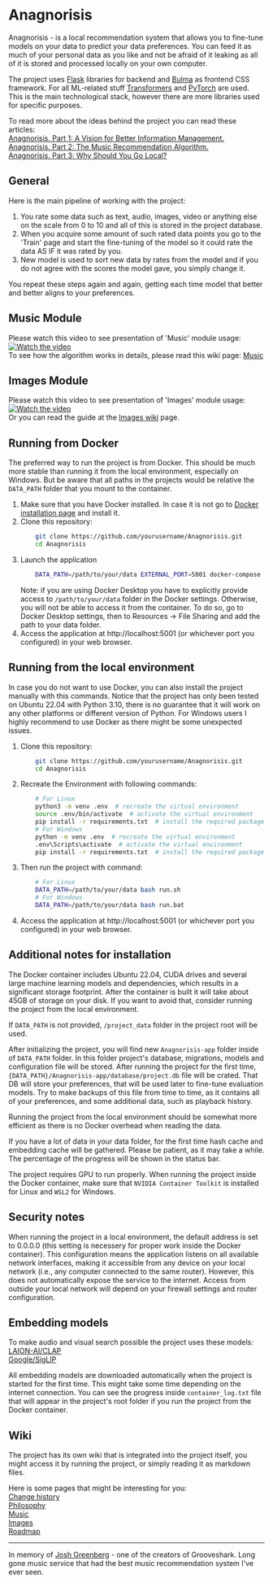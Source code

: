 <!--[![Join on Reddit](https://img.shields.io/reddit/subreddit-subscribers/Anagnorisis?style=social)](https://www.reddit.com/r/Anagnorisis)-->

# Anagnorisis
Anagnorisis - is a local recommendation system that allows you to fine-tune models on your data to predict your data preferences. You can feed it as much of your personal data as you like and not be afraid of it leaking as all of it is stored and processed locally on your own computer. 


The project uses [Flask](https://flask.palletsprojects.com/) libraries for backend and [Bulma](https://bulma.io/) as frontend CSS framework. For all ML-related stuff [Transformers](https://github.com/huggingface/transformers) and [PyTorch](https://pytorch.org/) are used. This is the main technological stack, however there are more libraries used for specific purposes.


To read more about the ideas behind the project you can read these articles:  
[Anagnorisis. Part 1: A Vision for Better Information Management.](https://medium.com/@AlexeyBorsky/anagnorisis-part-1-a-vision-for-better-information-management-5658b6aaffa0)  
[Anagnorisis. Part 2: The Music Recommendation Algorithm.](https://medium.com/@AlexeyBorsky/anagnorisis-part-2-the-music-recommendation-algorithm-ba5ce7a0fa30)  
[Anagnorisis. Part 3: Why Should You Go Local?](https://medium.com/@AlexeyBorsky/anagnorisis-part-3-why-should-you-go-local-b68e2b99ff53)  

## General
Here is the main pipeline of working with the project:  
1. You rate some data such as text, audio, images, video or anything else on the scale from 0 to 10 and all of this is stored in the project database.  
2. When you acquire some amount of such rated data points you go to the 'Train' page and start the fine-tuning of the model so it could rate the data AS IF it was rated by you.  
3. New model is used to sort new data by rates from the model and if you do not agree with the scores the model gave, you simply change it.  

You repeat these steps again and again, getting each time model that better and better aligns to your preferences.  

## Music Module
Please watch this video to see presentation of 'Music' module usage:  
[![Watch the video](https://i3.ytimg.com/vi/vux7mDaRCeY/hqdefault.jpg?1)](https://youtu.be/vux7mDaRCeY)  
To see how the algorithm works in details, please read this wiki page: [Music](wiki/music.md)

## Images Module
Please watch this video to see presentation of 'Images' module usage:  
[![Watch the video](https://i3.ytimg.com/vi/S70Lp0oL7aQ/hqdefault.jpg?1)](https://youtu.be/S70Lp0oL7aQ)   
Or you can read the guide at the [Images wiki](wiki/images.md) page.

## Running from Docker
The preferred way to run the project is from Docker. This should be much more stable than running it from the local environment, especially on Windows. But be aware that all paths in the projects would be relative the `DATA_PATH` folder that you mount to the container. 

1. Make sure that you have Docker installed. In case it is not go to [Docker installation page](https://www.docker.com/get-started/) and install it. 
2. Clone this repository:
    ```bash
        git clone https://github.com/yourusername/Anagnorisis.git
        cd Anagnorisis
    ```
3. Launch the application
    ```bash
        DATA_PATH=/path/to/your/data EXTERNAL_PORT=5001 docker-compose up -d
    ```
    Note: if you are using Docker Desktop you have to explicitly provide access to `/path/to/your/data` folder in the Docker settings. Otherwise, you will not be able to access it from the container. To do so, go to Docker Desktop settings, then to Resources -> File Sharing and add the path to your data folder.
4. Access the application at http://localhost:5001 (or whichever port you configured) in your web browser.

## Running from the local environment
In case you do not want to use Docker, you can also install the project manually with this commands. Notice that the project has only been tested on Ubuntu 22.04 with Python 3.10, there is no guarantee that it will work on any other platforms or different version of Python. For Windows users I highly recommend to use Docker as there might be some unexpected issues.

1. Clone this repository:
    ```bash
        git clone https://github.com/yourusername/Anagnorisis.git
        cd Anagnorisis
    ```

2. Recreate the Environment with following commands: 
    ```bash 
        # For Linux
        python3 -m venv .env  # recreate the virtual environment
        source .env/bin/activate  # activate the virtual environment
        pip install -r requirements.txt  # install the required packages
        # For Windows
        python -m venv .env  # recreate the virtual environment
        .env\Scripts\activate  # activate the virtual environment
        pip install -r requirements.txt  # install the required packages
    ```

3. Then run the project with command:
    ```bash  
        # For Linux
        DATA_PATH=/path/to/your/data bash run.sh
        # For Windows
        DATA_PATH=/path/to/your/data bash run.bat
    ```
4. Access the application at http://localhost:5001 (or whichever port you configured) in your web browser.

## Additional notes for installation
The Docker container includes Ubuntu 22.04, CUDA drives and several large machine learning models and dependencies, which results in a significant storage footprint. After the container is built it will take about 45GB of storage on your disk. If you want to avoid that, consider running the project from the local environment.

If `DATA_PATH` is not provided, `/project_data` folder in the project root will be used. 

After initializing the project, you will find new `Anagnorisis-app` folder inside of `DATA_PATH` folder. In this folder project's database, migrations, models and configuration file will be stored. After running the project for the first time, `{DATA_PATH}/Anagnorisis-app/database/project.db` file will be crated. That DB will store your preferences, that will be used later to fine-tune evaluation models. Try to make backups of this file from time to time, as it contains all of your preferences, and some additional data, such as playback history.

Running the project from the local environment should be somewhat more efficient as there is no Docker overhead when reading the data. 

If you have a lot of data in your data folder, for the first time hash cache and embedding cache will be gathered. Please be patient, as it may take a while. The percentage of the progress will be shown in the status bar.

The project requires GPU to run properly. When running the project inside the Docker container, make sure that `NVIDIA Container Toolkit` is installed for Linux and `WSL2` for Windows.

## Security notes
When running the project in a local environment, the default address is set to 0.0.0.0 (this setting is necessery for proper work inside the Docker container). This configuration means the application listens on all available network interfaces, making it accessible from any device on your local network (i.e., any computer connected to the same router). However, this does not automatically expose the service to the internet. Access from outside your local network will depend on your firewall settings and router configuration.

## Embedding models
To make audio and visual search possible the project uses these models:  
[LAION-AI/CLAP](https://github.com/LAION-AI/CLAP)  
[Google/SigLIP](https://arxiv.org/pdf/2303.15343)  

All embedding models are downloaded automatically when the project is started for the first time. This might take some time depending on the internet connection. You can see the progress inside `container_log.txt` file that will appear in the project's root folder if you run the project from the Docker container.

## Wiki
The project has its own wiki that is integrated into the project itself, you might access it by running the project, or simply reading it as markdown files.

Here is some pages that might be interesting for you:  
[Change history](wiki/change_history.md)  
[Philosophy](wiki/philosophy.md)  
[Music](wiki/music.md)  
[Images](wiki/images.md)  
[Roadmap](wiki/roadmap.md)

---------------	
In memory of [Josh Greenberg](https://variety.com/2015/digital/news/grooveshark-josh-greenberg-dead-1201544107/) - one of the creators of Grooveshark. Long gone music service that had the best music recommendation system I've ever seen. 
